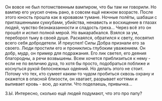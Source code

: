   Он вовсе не был потомственным вампиром, что бы там ни говорили. Но вампир его укусил очень рано, в совсем ещё нежном возрасте. После этого юность прошла как в кровавом тумане. Ночные полёты, шабаши с приглашенными суккубами, убийства, ненависть и восхищение в глазах людей, чувство безнаказанности и сладость греха... Через всё это он прошёл и испил полной мерой. Но выкарабкался. Взялся за ум, переборол тьму в своей душе. Раскаялся, обратился к свету, посвятил всего себя добродетели. И преуспел! Силы Добра признали его за своего. Люди простили его и прониклись глубоким уважением.
Он добр, мудр, он пример для подражания. Его лик светел, его деяния благородны, а речи возвышены.
Всем хочется приблизиться к нему - если не по величию духа, то хотя бы просто, подобраться поближе и коснуться рукой белоснежных одеяний.
Но делать этого не стоит. Потому что тех, кто сумеет каким-то чудом пробиться сквозь охрану и окажется в опасной близости, он хватает, разрывает когтями и выпивает кровь - всю, до капли.
Что поделаешь, привычка...

З.Ы. Интересно, сколько ещё людей подумают, что это про папу?    